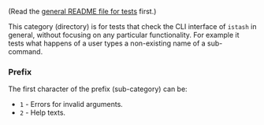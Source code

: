 (Read the [general README file for tests](../README.md) first.)

This category (directory) is for tests that check the CLI interface of `istash` in general, without focusing on any particular functionality.
For example it tests what happens of a user types a non-existing name of a sub-command.


### Prefix
The first character of the prefix (sub-category) can be:
- `1` - Errors for invalid arguments.
- `2` - Help texts.
